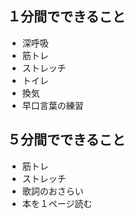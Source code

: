 ## １分間でできること

- 深呼吸
- 筋トレ
- ストレッチ
- トイレ
- 換気
- 早口言葉の練習

## ５分間でできること

- 筋トレ
- ストレッチ
- 歌詞のおさらい
- 本を１ページ読む
